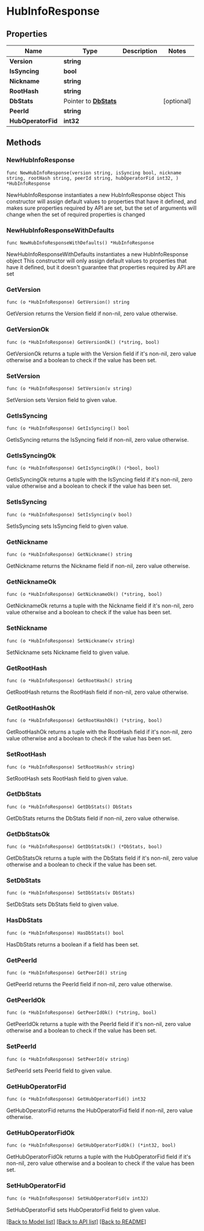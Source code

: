 # HubInfoResponse

## Properties

Name | Type | Description | Notes
------------ | ------------- | ------------- | -------------
**Version** | **string** |  | 
**IsSyncing** | **bool** |  | 
**Nickname** | **string** |  | 
**RootHash** | **string** |  | 
**DbStats** | Pointer to [**DbStats**](DbStats.md) |  | [optional] 
**PeerId** | **string** |  | 
**HubOperatorFid** | **int32** |  | 

## Methods

### NewHubInfoResponse

`func NewHubInfoResponse(version string, isSyncing bool, nickname string, rootHash string, peerId string, hubOperatorFid int32, ) *HubInfoResponse`

NewHubInfoResponse instantiates a new HubInfoResponse object
This constructor will assign default values to properties that have it defined,
and makes sure properties required by API are set, but the set of arguments
will change when the set of required properties is changed

### NewHubInfoResponseWithDefaults

`func NewHubInfoResponseWithDefaults() *HubInfoResponse`

NewHubInfoResponseWithDefaults instantiates a new HubInfoResponse object
This constructor will only assign default values to properties that have it defined,
but it doesn't guarantee that properties required by API are set

### GetVersion

`func (o *HubInfoResponse) GetVersion() string`

GetVersion returns the Version field if non-nil, zero value otherwise.

### GetVersionOk

`func (o *HubInfoResponse) GetVersionOk() (*string, bool)`

GetVersionOk returns a tuple with the Version field if it's non-nil, zero value otherwise
and a boolean to check if the value has been set.

### SetVersion

`func (o *HubInfoResponse) SetVersion(v string)`

SetVersion sets Version field to given value.


### GetIsSyncing

`func (o *HubInfoResponse) GetIsSyncing() bool`

GetIsSyncing returns the IsSyncing field if non-nil, zero value otherwise.

### GetIsSyncingOk

`func (o *HubInfoResponse) GetIsSyncingOk() (*bool, bool)`

GetIsSyncingOk returns a tuple with the IsSyncing field if it's non-nil, zero value otherwise
and a boolean to check if the value has been set.

### SetIsSyncing

`func (o *HubInfoResponse) SetIsSyncing(v bool)`

SetIsSyncing sets IsSyncing field to given value.


### GetNickname

`func (o *HubInfoResponse) GetNickname() string`

GetNickname returns the Nickname field if non-nil, zero value otherwise.

### GetNicknameOk

`func (o *HubInfoResponse) GetNicknameOk() (*string, bool)`

GetNicknameOk returns a tuple with the Nickname field if it's non-nil, zero value otherwise
and a boolean to check if the value has been set.

### SetNickname

`func (o *HubInfoResponse) SetNickname(v string)`

SetNickname sets Nickname field to given value.


### GetRootHash

`func (o *HubInfoResponse) GetRootHash() string`

GetRootHash returns the RootHash field if non-nil, zero value otherwise.

### GetRootHashOk

`func (o *HubInfoResponse) GetRootHashOk() (*string, bool)`

GetRootHashOk returns a tuple with the RootHash field if it's non-nil, zero value otherwise
and a boolean to check if the value has been set.

### SetRootHash

`func (o *HubInfoResponse) SetRootHash(v string)`

SetRootHash sets RootHash field to given value.


### GetDbStats

`func (o *HubInfoResponse) GetDbStats() DbStats`

GetDbStats returns the DbStats field if non-nil, zero value otherwise.

### GetDbStatsOk

`func (o *HubInfoResponse) GetDbStatsOk() (*DbStats, bool)`

GetDbStatsOk returns a tuple with the DbStats field if it's non-nil, zero value otherwise
and a boolean to check if the value has been set.

### SetDbStats

`func (o *HubInfoResponse) SetDbStats(v DbStats)`

SetDbStats sets DbStats field to given value.

### HasDbStats

`func (o *HubInfoResponse) HasDbStats() bool`

HasDbStats returns a boolean if a field has been set.

### GetPeerId

`func (o *HubInfoResponse) GetPeerId() string`

GetPeerId returns the PeerId field if non-nil, zero value otherwise.

### GetPeerIdOk

`func (o *HubInfoResponse) GetPeerIdOk() (*string, bool)`

GetPeerIdOk returns a tuple with the PeerId field if it's non-nil, zero value otherwise
and a boolean to check if the value has been set.

### SetPeerId

`func (o *HubInfoResponse) SetPeerId(v string)`

SetPeerId sets PeerId field to given value.


### GetHubOperatorFid

`func (o *HubInfoResponse) GetHubOperatorFid() int32`

GetHubOperatorFid returns the HubOperatorFid field if non-nil, zero value otherwise.

### GetHubOperatorFidOk

`func (o *HubInfoResponse) GetHubOperatorFidOk() (*int32, bool)`

GetHubOperatorFidOk returns a tuple with the HubOperatorFid field if it's non-nil, zero value otherwise
and a boolean to check if the value has been set.

### SetHubOperatorFid

`func (o *HubInfoResponse) SetHubOperatorFid(v int32)`

SetHubOperatorFid sets HubOperatorFid field to given value.



[[Back to Model list]](../README.md#documentation-for-models) [[Back to API list]](../README.md#documentation-for-api-endpoints) [[Back to README]](../README.md)


